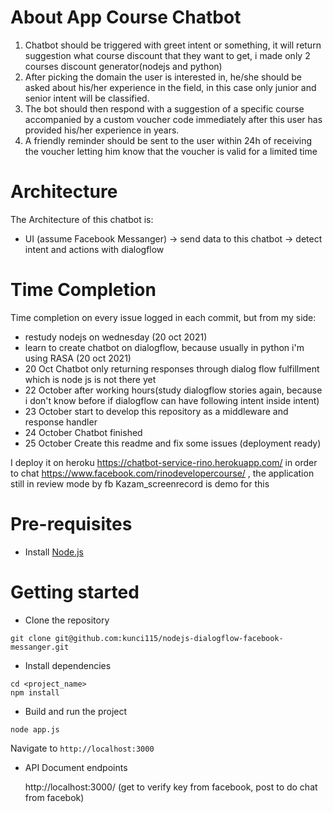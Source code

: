 # About App Course Chatbot

1. Chatbot should be triggered with greet intent or something, it will return suggestion what course 
discount that they want to get, i made only 2 courses discount generator(nodejs and python)
2. After picking the domain the user is interested in, he/she should be asked about
his/her experience in the field, in this case only junior and senior intent will be classified.
3. The bot should then respond with a suggestion of a specific course accompanied by
a custom voucher code immediately after this user has provided his/her experience in
years.
4. A friendly reminder should be sent to the user within 24h of receiving the voucher
letting him know that the voucher is valid for a limited time


# Architecture
The Architecture of this chatbot is:

- UI (assume Facebook Messanger) -> send data to this chatbot -> detect intent and actions with dialogflow

# Time Completion
Time completion on every issue logged in each commit, but from my side:
- restudy nodejs on wednesday (20 oct 2021)
- learn to create chatbot on dialogflow, because usually in python i'm using RASA (20 oct 2021)
- 20 Oct Chatbot only returning responses through dialog flow fulfillment which is node js is not there yet
- 22 October after working hours(study dialogflow stories again, because i don't know before if dialogflow can have following intent inside intent)
- 23 October start to develop this repository as a middleware and response handler
- 24 October Chatbot finished
- 25 October Create this readme and fix some issues (deployment ready)

I deploy it on heroku https://chatbot-service-rino.herokuapp.com/
in order to chat https://www.facebook.com/rinodevelopercourse/ , the application still in review mode by fb
Kazam_screenrecord is demo for this


# Pre-requisites
- Install [Node.js](https://nodejs.org/en/) 


# Getting started
- Clone the repository
```
git clone git@github.com:kunci115/nodejs-dialogflow-facebook-messanger.git
```
- Install dependencies
```
cd <project_name>
npm install
```
- Build and run the project
```
node app.js
```
  Navigate to `http://localhost:3000`

- API Document endpoints

   http://localhost:3000/ (get to verify key from facebook, post to do chat from facebok) 
